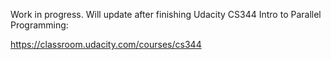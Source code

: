 Work in progress. Will update after finishing Udacity CS344 Intro to Parallel Programming:

https://classroom.udacity.com/courses/cs344
